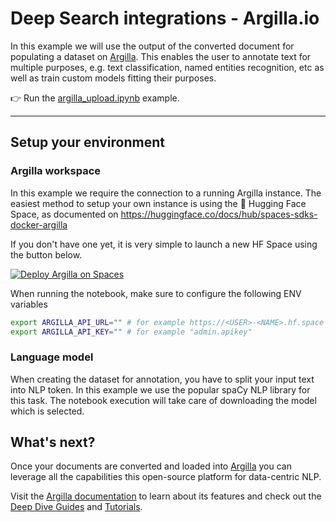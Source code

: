 # Deep Search integrations - Argilla.io

In this example we will use the output of the converted document for populating a dataset on
[Argilla](https://argilla.io). This enables the user to annotate text for multiple purposes,
e.g. text classification, named entities recognition, etc as well as train custom models fitting their purposes.


:point_right: Run the [argilla_upload.ipynb](./argilla_upload.ipynb) example.


---

## Setup your environment

### Argilla workspace

In this example we require the connection to a running Argilla instance. The easiest method to setup your own
instance is using the 🤗 Hugging Face Space, as documented on https://huggingface.co/docs/hub/spaces-sdks-docker-argilla

If you don't have one yet, it is very simple to launch a new HF Space using the button below.

[![Deploy Argilla on Spaces](https://huggingface.co/datasets/huggingface/badges/raw/main/deploy-to-spaces-lg.svg)](https://huggingface.co/new-space?template=argilla/argilla-template-space)

When running the notebook, make sure to configure the following ENV variables

```bash
export ARGILLA_API_URL="" # for example https://<USER>-<NAME>.hf.space
export ARGILLA_API_KEY="" # for example "admin.apikey"
```

### Language model

When creating the dataset for annotation, you have to split your input text into NLP token. In this example we use the popular spaCy NLP library for this task. The notebook execution will take care of downloading the model which is selected.


## What's next?

Once your documents are converted and loaded into [Argilla](https://docs.argilla.io/en/latest/index.html) you can leverage
all the capabilities this open-source platform for data-centric NLP.

Visit the <a href="https://docs.argilla.io" rel="nofollow" target="_blank">Argilla documentation</a> to learn about its features and check out the <a href="https://docs.argilla.io/en/latest/guides/guides.html" rel="nofollow" target="_blank">Deep Dive Guides</a> and <a href="https://docs.argilla.io/en/latest/tutorials/tutorials.html" rel="nofollow" target="_blank">Tutorials</a>.
